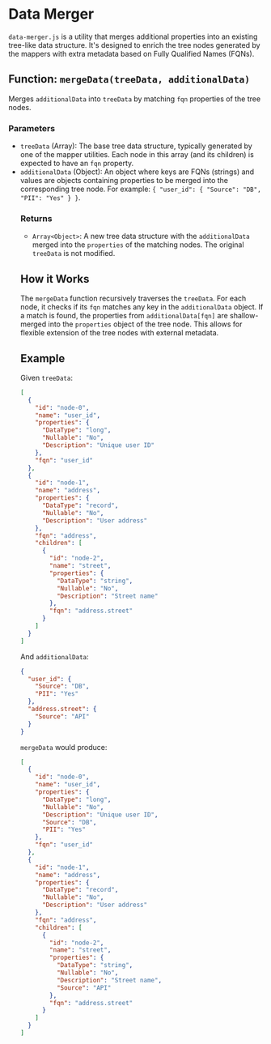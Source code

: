 # Data Merger

`data-merger.js` is a utility that merges additional properties into an existing tree-like data structure. It's designed to enrich the tree nodes generated by the mappers with extra metadata based on Fully Qualified Names (FQNs).

## Function: `mergeData(treeData, additionalData)`

Merges `additionalData` into `treeData` by matching `fqn` properties of the tree nodes.

### Parameters

-   `treeData` (Array<Object>): The base tree data structure, typically generated by one of the mapper utilities. Each node in this array (and its children) is expected to have an `fqn` property.
-   `additionalData` (Object): An object where keys are FQNs (strings) and values are objects containing properties to be merged into the corresponding tree node. For example: `{ "user_id": { "Source": "DB", "PII": "Yes" } }`.

### Returns

-   `Array<Object>`: A new tree data structure with the `additionalData` merged into the `properties` of the matching nodes. The original `treeData` is not modified.

## How it Works

The `mergeData` function recursively traverses the `treeData`. For each node, it checks if its `fqn` matches any key in the `additionalData` object. If a match is found, the properties from `additionalData[fqn]` are shallow-merged into the `properties` object of the tree node. This allows for flexible extension of the tree nodes with external metadata.

## Example

Given `treeData`:

```json
[
  {
    "id": "node-0",
    "name": "user_id",
    "properties": {
      "DataType": "long",
      "Nullable": "No",
      "Description": "Unique user ID"
    },
    "fqn": "user_id"
  },
  {
    "id": "node-1",
    "name": "address",
    "properties": {
      "DataType": "record",
      "Nullable": "No",
      "Description": "User address"
    },
    "fqn": "address",
    "children": [
      {
        "id": "node-2",
        "name": "street",
        "properties": {
          "DataType": "string",
          "Nullable": "No",
          "Description": "Street name"
        },
        "fqn": "address.street"
      }
    ]
  }
]
```

And `additionalData`:

```json
{
  "user_id": {
    "Source": "DB",
    "PII": "Yes"
  },
  "address.street": {
    "Source": "API"
  }
}
```

`mergeData` would produce:

```json
[
  {
    "id": "node-0",
    "name": "user_id",
    "properties": {
      "DataType": "long",
      "Nullable": "No",
      "Description": "Unique user ID",
      "Source": "DB",
      "PII": "Yes"
    },
    "fqn": "user_id"
  },
  {
    "id": "node-1",
    "name": "address",
    "properties": {
      "DataType": "record",
      "Nullable": "No",
      "Description": "User address"
    },
    "fqn": "address",
    "children": [
      {
        "id": "node-2",
        "name": "street",
        "properties": {
          "DataType": "string",
          "Nullable": "No",
          "Description": "Street name",
          "Source": "API"
        },
        "fqn": "address.street"
      }
    ]
  }
]
```
